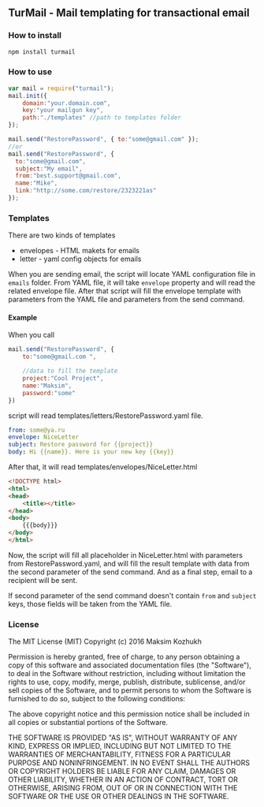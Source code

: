 TurMail - Mail templating for transactional email
-------------------------------------------------

### How to install

```js
npm install turmail
```

### How to use

```js
var mail = require("turmail");
mail.init({
    domain:"your.domain.com",
    key:"your mailgun key",
    path:"./templates" //path to templates folder
});

mail.send("RestorePassword", { to:"some@gmail.com" });
//or
mail.send("RestorePassword", { 
  to:"some@gmail.com",
  subject:"My email",
  from:"best.support@gmail.com",
  name:"Mike",
  link:"http://some.com/restore/2323221as"
});
```


### Templates 

There are two kinds of templates 

- envelopes - HTML makets for emails
- letter - yaml config objects for emails

When you are sending email, the script will locate YAML configuration file in `emails` folder. From YAML file, it will take `envelope` property and will read the related envelope file. After that script will fill the envelope template with parameters from the YAML file and parameters from the send command.


#### Example

When you call 

```js
mail.send("RestorePassword", { 
    to:"some@gmail.com ",

    //data to fill the template
    project:"Cool Project",
    name:"Maksim",
    password:"some"
})
```

script will read templates/letters/RestorePassword.yaml file. 

```yaml
from: some@ya.ru
envelope: NiceLetter
subject: Restore password for {{project}}
body: Hi {{name}}. Here is your new key {{key}}
```

After that, it will read templates/envelopes/NiceLetter.html 

```html
<!DOCTYPE html>
<html>
<head>
    <title></title>
</head>
<body>
    {{{body}}}
</body>
</html>
```

Now, the script will fill all placeholder in NiceLetter.html with parameters from RestorePassword.yaml, and will fill the result template with data from the second parameter of the send command. And as a final step, email to a recipient will be sent. 

If second parameter of the send command doesn't contain `from` and `subject` keys, those fields will be taken from the YAML file.



### License

The MIT License (MIT)
Copyright (c) 2016 Maksim Kozhukh

Permission is hereby granted, free of charge, to any person obtaining a copy of this software and associated documentation files (the "Software"), to deal in the Software without restriction, including without limitation the rights to use, copy, modify, merge, publish, distribute, sublicense, and/or sell copies of the Software, and to permit persons to whom the Software is furnished to do so, subject to the following conditions:

The above copyright notice and this permission notice shall be included in all copies or substantial portions of the Software.

THE SOFTWARE IS PROVIDED "AS IS", WITHOUT WARRANTY OF ANY KIND, EXPRESS OR IMPLIED, INCLUDING BUT NOT LIMITED TO THE WARRANTIES OF MERCHANTABILITY, FITNESS FOR A PARTICULAR PURPOSE AND NONINFRINGEMENT. IN NO EVENT SHALL THE AUTHORS OR COPYRIGHT HOLDERS BE LIABLE FOR ANY CLAIM, DAMAGES OR OTHER LIABILITY, WHETHER IN AN ACTION OF CONTRACT, TORT OR OTHERWISE, ARISING FROM, OUT OF OR IN CONNECTION WITH THE SOFTWARE OR THE USE OR OTHER DEALINGS IN THE SOFTWARE.